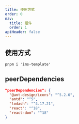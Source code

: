 ```yaml
---
title: 使用方式
order: 0
nav:
  title: 组件
  order: 1
apiHeader: false
---
```


## 使用方式

```shell
pnpm i 'ims-template'
```

## peerDependencies

```JSON
"peerDependencies": {
  "@ant-design/icons": "^5.2.6",
  "antd": "^5",
  "lodash": "^4.17.21",
  "react": "^18",
  "react-dom": "^18"
}
```
